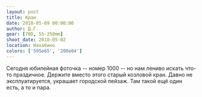 ```yaml
---
layout: post
title: Кран
date: 2018-05-09 00:00:00
author: Д.Г.
gear: [70D, 55-250mm]
shoot_date: 2018-05-02
location: Нахабино
colors: ['595e65', '200e04']
---
```

Сегодня юбилейная фоточка -- номер 1000 -- но нам лениво искать что-то праздичное. Держите вместо этого старый козловой кран. Давно не эксплуатируется, украшает городской пейзаж. Там такой ещё один есть, а то и пара.

